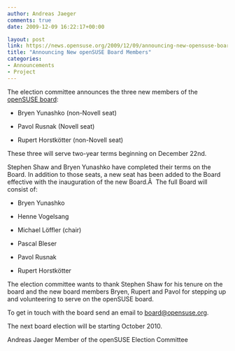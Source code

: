 ```yaml
---
author: Andreas Jaeger
comments: true
date: 2009-12-09 16:22:17+00:00

layout: post
link: https://news.opensuse.org/2009/12/09/announcing-new-opensuse-board-members/
title: "Announcing New openSUSE Board Members"
categories:
- Announcements
- Project
---
```

The election committee announces the three new members of the [openSUSE board](http://en.opensuse.org/Board):



	
  * Bryen Yunashko (non-Novell seat)

	
  * Pavol Rusnak (Novell seat)

	
  * Rupert Horstkötter (non-Novell seat)


These three will serve two-year terms beginning on December 22nd.

Stephen Shaw and Bryen Yunashko have completed their terms on the Board. In addition to those seats, a new seat has been added to the Board effective with the inauguration of the new Board.Â  The full Board will consist of:

	
  * Bryen Yunashko

	
  * Henne Vogelsang

	
  * Michael Löffler (chair)

	
  * Pascal Bleser

	
  * Pavol Rusnak

	
  * Rupert Horstkötter


The election committee wants to thank Stephen Shaw for his tenure on the board and the new board members Bryen, Rupert and Pavol for stepping up and volunteering to serve on the openSUSE board.

To get in touch with the board send an email to board@opensuse.org.

The next board election will be starting October 2010.

Andreas Jaeger
Member of the openSUSE Election Committee		
